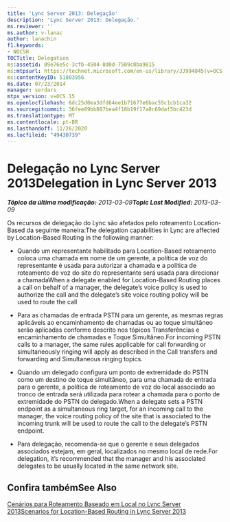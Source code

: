 ```yaml
---
title: 'Lync Server 2013: Delegação'
description: 'Lync Server 2013: Delegação.'
ms.reviewer: ''
ms.author: v-lanac
author: lanachin
f1.keywords:
- NOCSH
TOCTitle: Delegation
ms:assetid: 89e76e5c-3cfb-4504-8d0d-7509c8ba9815
ms:mtpsurl: https://technet.microsoft.com/en-us/library/JJ994045(v=OCS.15)
ms:contentKeyID: 51803956
ms.date: 07/23/2014
manager: serdars
mtps_version: v=OCS.15
ms.openlocfilehash: 6dc25d0ea3dfd64ee1b71677e6bac55c1cb1ca32
ms.sourcegitcommit: 36fee89bb887bea4f18b19f17a8c69daf5bc423d
ms.translationtype: MT
ms.contentlocale: pt-BR
ms.lasthandoff: 11/26/2020
ms.locfileid: "49430739"
---
```

# <a name="delegation-in-lync-server-2013"></a><span data-ttu-id="c1dcf-103">Delegação no Lync Server 2013</span><span class="sxs-lookup"><span data-stu-id="c1dcf-103">Delegation in Lync Server 2013</span></span>

<div data-xmlns="http://www.w3.org/1999/xhtml">

<div class="topic" data-xmlns="http://www.w3.org/1999/xhtml" data-msxsl="urn:schemas-microsoft-com:xslt" data-cs="https://msdn.microsoft.com/">

<div data-asp="https://msdn2.microsoft.com/asp">



</div>

<div id="mainSection">

<div id="mainBody"><span data-ttu-id="c1dcf-104">

<span> </span></span><span class="sxs-lookup"><span data-stu-id="c1dcf-104">

<span> </span></span></span>

<span data-ttu-id="c1dcf-105">_**Tópico da última modificação:** 2013-03-09_</span><span class="sxs-lookup"><span data-stu-id="c1dcf-105">_**Topic Last Modified:** 2013-03-09_</span></span>

<span data-ttu-id="c1dcf-106">Os recursos de delegação do Lync são afetados pelo roteamento Location-Based da seguinte maneira:</span><span class="sxs-lookup"><span data-stu-id="c1dcf-106">The delegation capabilities in Lync are affected by Location-Based Routing in the following manner:</span></span>

  - <span data-ttu-id="c1dcf-107">Quando um representante habilitado para Location-Based roteamento coloca uma chamada em nome de um gerente, a política de voz do representante é usada para autorizar a chamada e a política de roteamento de voz do site do representante será usada para direcionar a chamada</span><span class="sxs-lookup"><span data-stu-id="c1dcf-107">When a delegate enabled for Location-Based Routing places a call on behalf of a manager, the delegate’s voice policy is used to authorize the call and the delegate’s site voice routing policy will be used to route the call</span></span>

  - <span data-ttu-id="c1dcf-108">Para as chamadas de entrada PSTN para um gerente, as mesmas regras aplicáveis ao encaminhamento de chamadas ou ao toque simultâneo serão aplicadas conforme descrito nos tópicos Transferências e encaminhamento de chamadas e Toque Simultâneo.</span><span class="sxs-lookup"><span data-stu-id="c1dcf-108">For incoming PSTN calls to a manager, the same rules applicable for call forwarding or simultaneously ringing will apply as described in the Call transfers and forwarding and Simultaneous ringing topics.</span></span>

  - <span data-ttu-id="c1dcf-109">Quando um delegado configura um ponto de extremidade do PSTN como um destino de toque simultâneo, para uma chamada de entrada para o gerente, a política de roteamento de voz do local associado ao tronco de entrada será utilizada para rotear a chamada para o ponto de extremidade do PSTN do delegado.</span><span class="sxs-lookup"><span data-stu-id="c1dcf-109">When a delegate sets a PSTN endpoint as a simultaneous ring target, for an incoming call to the manager, the voice routing policy of the site that is associated to the incoming trunk will be used to route the call to the delegate’s PSTN endpoint.</span></span>

  - <span data-ttu-id="c1dcf-110">Para delegação, recomenda-se que o gerente e seus delegados associados estejam, em geral, localizados no mesmo local de rede.</span><span class="sxs-lookup"><span data-stu-id="c1dcf-110">For delegation, it’s recommended that the manager and his associated delegates to be usually located in the same network site.</span></span>

<div>

## <a name="see-also"></a><span data-ttu-id="c1dcf-111">Confira também</span><span class="sxs-lookup"><span data-stu-id="c1dcf-111">See Also</span></span>


[<span data-ttu-id="c1dcf-112">Cenários para Roteamento Baseado em Local no Lync Server 2013</span><span class="sxs-lookup"><span data-stu-id="c1dcf-112">Scenarios for Location-Based Routing in Lync Server 2013</span></span>](lync-server-2013-scenarios-for-location-based-routing.md)  
  

<span data-ttu-id="c1dcf-113"></div>

</div>

<span> </span>

</div>

</div>

</span><span class="sxs-lookup"><span data-stu-id="c1dcf-113"></div>

</div>

<span> </span>

</div>

</div>

</span></span></div>

